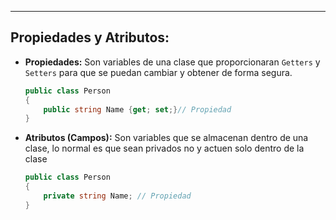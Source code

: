 
---
## Propiedades y Atributos:
- **Propiedades:** Son variables de una clase que proporcionaran `Getters` y `Setters` para que se puedan cambiar y obtener de forma segura. 

	```csharp
	public class Person
	{
	    public string Name {get; set;}// Propiedad
	}
	```
	
- **Atributos (Campos):**   Son variables que se almacenan dentro de una clase, lo normal es que sean privados no y actuen solo dentro de la clase
	
	```csharp
	public class Person
	{
	    private string Name; // Propiedad
	}
	```
	